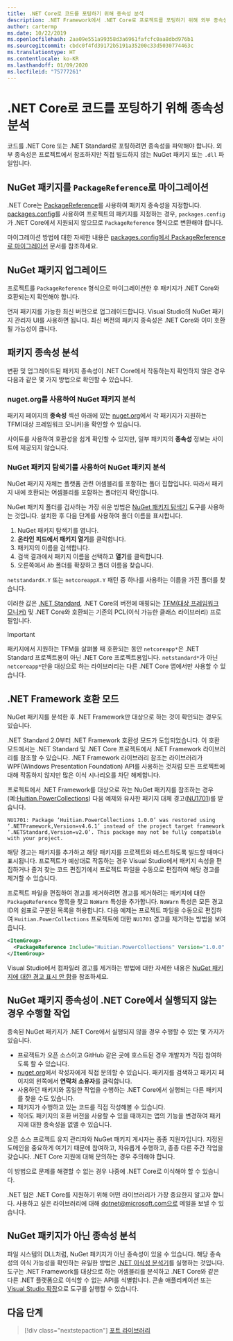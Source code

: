```yaml
---
title: .NET Core로 코드를 포팅하기 위해 종속성 분석
description: .NET Framework에서 .NET Core로 프로젝트를 포팅하기 위해 외부 종속성을 분석하는 방법을 알아봅니다.
author: cartermp
ms.date: 10/22/2019
ms.openlocfilehash: 2aa09e551a99358d3a6961fafcfc0aa8dbd976b1
ms.sourcegitcommit: cbdc0f4fd39172b5191a35200c33d5030774463c
ms.translationtype: HT
ms.contentlocale: ko-KR
ms.lasthandoff: 01/09/2020
ms.locfileid: "75777261"
---
```

# <a name="analyze-your-dependencies-to-port-code-to-net-core"></a>.NET Core로 코드를 포팅하기 위해 종속성 분석

코드를 .NET Core 또는 .NET Standard로 포팅하려면 종속성을 파악해야 합니다. 외부 종속성은 프로젝트에서 참조하지만 직접 빌드하지 않는 NuGet 패키지 또는 `.dll` 파일입니다.

## <a name="migrate-your-nuget-packages-to-packagereference"></a>NuGet 패키지를 `PackageReference`로 마이그레이션

.NET Core는 [PackageReference](/nuget/consume-packages/package-references-in-project-files)를 사용하여 패키지 종속성을 지정합니다. [packages.config](/nuget/reference/packages-config)를 사용하여 프로젝트의 패키지를 지정하는 경우, `packages.config`가 .NET Core에서 지원되지 않으므로 `PackageReference` 형식으로 변환해야 합니다.

마이그레이션 방법에 대한 자세한 내용은 [packages.config에서 PackageReference로 마이그레이션](/nuget/reference/migrate-packages-config-to-package-reference) 문서를 참조하세요.

## <a name="upgrade-your-nuget-packages"></a>NuGet 패키지 업그레이드

프로젝트를 `PackageReference` 형식으로 마이그레이션한 후 패키지가 .NET Core와 호환되는지 확인해야 합니다.

먼저 패키지를 가능한 최신 버전으로 업그레이드합니다. Visual Studio의 NuGet 패키지 관리자 UI를 사용하면 됩니다. 최신 버전의 패키지 종속성은 .NET Core와 이미 호환될 가능성이 큽니다.

## <a name="analyze-your-package-dependencies"></a>패키지 종속성 분석

변환 및 업그레이드된 패키지 종속성이 .NET Core에서 작동하는지 확인하지 않은 경우 다음과 같은 몇 가지 방법으로 확인할 수 있습니다.

### <a name="analyze-nuget-packages-using-nugetorg"></a>nuget.org를 사용하여 NuGet 패키지 분석

패키지 페이지의 **종속성** 섹션 아래에 있는 [nuget.org](https://www.nuget.org/)에서 각 패키지가 지원하는 TFM(대상 프레임워크 모니커)을 확인할 수 있습니다.

사이트를 사용하여 호환성을 쉽게 확인할 수 있지만, 일부 패키지의 **종속성** 정보는 사이트에 제공되지 않습니다.

### <a name="analyze-nuget-packages-using-nuget-package-explorer"></a>NuGet 패키지 탐색기를 사용하여 NuGet 패키지 분석

NuGet 패키지 자체는 플랫폼 관련 어셈블리를 포함하는 폴더 집합입니다. 따라서 패키지 내에 호환되는 어셈블리를 포함하는 폴더인지 확인합니다.

NuGet 패키지 폴더를 검사하는 가장 쉬운 방법은 [NuGet 패키지 탐색기](https://github.com/NuGetPackageExplorer/NuGetPackageExplorer) 도구를 사용하는 것입니다. 설치한 후 다음 단계를 사용하여 폴더 이름을 표시합니다.

1. NuGet 패키지 탐색기를 엽니다.
2. **온라인 피드에서 패키지 열기**를 클릭합니다.
3. 패키지의 이름을 검색합니다.
4. 검색 결과에서 패키지 이름을 선택하고 **열기**를 클릭합니다.
5. 오른쪽에서 *lib* 폴더를 확장하고 폴더 이름을 찾습니다.

`netstandardX.Y` 또는 `netcoreappX.Y` 패턴 중 하나를 사용하는 이름을 가진 폴더를 찾습니다.

이러한 값은 [.NET Standard](../../standard/net-standard.md), .NET Core의 버전에 매핑되는 [TFM(대상 프레임워크 모니커)](../../standard/frameworks.md) 및 .NET Core와 호환되는 기존의 PCL(이식 가능한 클래스 라이브러리) 프로필입니다.

> [!IMPORTANT]
> 패키지에서 지원하는 TFM을 살펴볼 때 호환되는 동안 `netcoreapp*`은 .NET Standard 프로젝트용이 아닌 .NET Core 프로젝트용입니다.
> `netstandard*`가 아닌 `netcoreapp*`만을 대상으로 하는 라이브러리는 다른 .NET Core 앱에서만 사용할 수 있습니다.

## <a name="net-framework-compatibility-mode"></a>.NET Framework 호환 모드

NuGet 패키지를 분석한 후 .NET Framework만 대상으로 하는 것이 확인되는 경우도 있습니다.

.NET Standard 2.0부터 .NET Framework 호환성 모드가 도입되었습니다. 이 호환 모드에서는 .NET Standard 및 .NET Core 프로젝트에서 .NET Framework 라이브러리를 참조할 수 있습니다. .NET Framework 라이브러리 참조는 라이브러리가 WPF(Windows Presentation Foundation) API를 사용하는 것처럼 모든 프로젝트에 대해 작동하지 않지만 많은 이식 시나리오를 차단 해제합니다.

프로젝트에서 .NET Framework를 대상으로 하는 NuGet 패키지를 참조하는 경우(예:[Huitian.PowerCollections](https://www.nuget.org/packages/Huitian.PowerCollections)) 다음 예제와 유사한 패키지 대체 경고([NU1701](/nuget/reference/errors-and-warnings/nu1701))를 받습니다.

`NU1701: Package ‘Huitian.PowerCollections 1.0.0’ was restored using ‘.NETFramework,Version=v4.6.1’ instead of the project target framework ‘.NETStandard,Version=v2.0’. This package may not be fully compatible with your project.`

해당 경고는 패키지를 추가하고 해당 패키지를 프로젝트와 테스트하도록 빌드할 때마다 표시됩니다. 프로젝트가 예상대로 작동하는 경우 Visual Studio에서 패키지 속성을 편집하거나 즐겨 찾는 코드 편집기에서 프로젝트 파일을 수동으로 편집하여 해당 경고를 제거할 수 있습니다.

프로젝트 파일을 편집하여 경고를 제거하려면 경고를 제거하려는 패키지에 대한 `PackageReference` 항목을 찾고 `NoWarn` 특성을 추가합니다. `NoWarn` 특성은 모든 경고 ID의 쉼표로 구분된 목록을 허용합니다. 다음 예제는 프로젝트 파일을 수동으로 편집하여 `Huitian.PowerCollections` 프로젝트에 대한 `NU1701` 경고를 제거하는 방법을 보여 줍니다.

```xml
<ItemGroup>
  <PackageReference Include="Huitian.PowerCollections" Version="1.0.0" NoWarn="NU1701" />
</ItemGroup>
```

Visual Studio에서 컴파일러 경고를 제거하는 방법에 대한 자세한 내용은 [NuGet 패키지에 대한 경고 표시 안 함](/visualstudio/ide/how-to-suppress-compiler-warnings#suppress-warnings-for-nuget-packages)을 참조하세요.

## <a name="what-to-do-when-your-nuget-package-dependency-doesnt-run-on-net-core"></a>NuGet 패키지 종속성이 .NET Core에서 실행되지 않는 경우 수행할 작업

종속된 NuGet 패키지가 .NET Core에서 실행되지 않을 경우 수행할 수 있는 몇 가지가 있습니다.

- 프로젝트가 오픈 소스이고 GitHub 같은 곳에 호스트된 경우 개발자가 직접 참여하도록 할 수 있습니다.
- [nuget.org](https://www.nuget.org/)에서 작성자에게 직접 문의할 수 있습니다. 패키지를 검색하고 패키지 페이지의 왼쪽에서 **연락처 소유자**를 클릭합니다.
- 사용하던 패키지와 동일한 작업을 수행하는 .NET Core에서 실행되는 다른 패키지를 찾을 수도 있습니다.
- 패키지가 수행하고 있는 코드를 직접 작성해볼 수 있습니다.
- 적어도 패키지의 호환 버전을 사용할 수 있을 때까지는 앱의 기능을 변경하여 패키지에 대한 종속성을 없앨 수 있습니다.

오픈 소스 프로젝트 유지 관리자와 NuGet 패키지 게시자는 종종 지원자입니다. 지정된 도메인을 중요하게 여기기 때문에 참여하고, 자유롭게 수행하고, 종종 다른 주간 작업을 갖습니다. .NET Core 지원에 대해 문의하는 경우 주의해야 합니다.

이 방법으로 문제를 해결할 수 없는 경우 나중에 .NET Core로 이식해야 할 수 있습니다.

.NET 팀은 .NET Core를 지원하기 위해 어떤 라이브러리가 가장 중요한지 알고자 합니다. 사용하고 싶은 라이브러리에 대해 dotnet@microsoft.com으로 메일을 보낼 수 있습니다.

## <a name="analyze-dependencies-that-arent-nuget-packages"></a>NuGet 패키지가 아닌 종속성 분석

파일 시스템의 DLL처럼, NuGet 패키지가 아닌 종속성이 있을 수 있습니다. 해당 종속성의 이식 가능성을 확인하는 유일한 방법은 [.NET 이식성 분석기](https://github.com/Microsoft/dotnet-apiport)를 실행하는 것입니다. 도구는 .NET Framework를 대상으로 하는 어셈블리를 분석하고 .NET Core와 같은 다른 .NET 플랫폼으로 이식할 수 없는 API를 식별합니다. 콘솔 애플리케이션 또는 [Visual Studio 확장](../../standard/analyzers/portability-analyzer.md)으로 도구를 실행할 수 있습니다.

## <a name="next-steps"></a>다음 단계

>[!div class="nextstepaction"]
>[포트 라이브러리](libraries.md)
